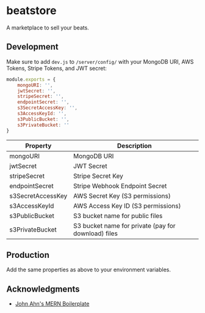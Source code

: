 # beatstore

A marketplace to sell your beats.

## Development

Make sure to add `dev.js` to `/server/config/` with your MongoDB URI, AWS Tokens, Stripe Tokens, and JWT secret:

```javascript
module.exports = {
    mongoURI: '',
    jwtSecret: '',
    stripeSecret: '',
    endpointSecret: '',
    s3SecretAccessKey: '',
    s3AccessKeyId: '',
    s3PublicBucket: '',
    s3PrivateBucket: ''
}
```
|Property|Description|
|---|---|
|mongoURI|MongoDB URI|
|jwtSecret|JWT Secret|
|stripeSecret|Stripe Secret Key|
|endpointSecret|Stripe Webhook Endpoint Secret|
|s3SecretAccessKey|AWS Secret Key (S3 permissions)|
|s3AccessKeyId|AWS Access Key ID (S3 permissions)|
|s3PublicBucket|S3 bucket name for public files|
|s3PrivateBucket|S3 bucket name for private (pay for download) files|


## Production

Add the same properties as above to your environment variables.

## Acknowledgments

* [John Ahn's MERN Boilerplate](https://github.com/jaewonhimnae/boilerplate-mern-stack)
